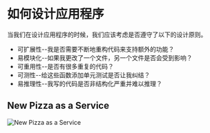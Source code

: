 # **如何设计应用程序**



当我们在设计应用程序的时候，我们应该考虑是否遵守了以下的设计原则。

- 可扩展性--我是否需要不断地重构代码来支持额外的功能？
- 易模块化--如果我更改了一个文件，另一个文件是否会受到影响？
- 可重用性--是否有很多重复的代码？
- 可测性--给这些函数添加单元测试是否让我纠结？
- 易推理性--我写的代码是否非结构化严重并难以推理？

## **New Pizza as a Service**

![New Pizza as a Service](https://raw.githubusercontent.com/gaox-dev/Pics/main/2022/10/New%2520Pizza%2520as%2520a%2520ServiceMrLhTb.png)

##